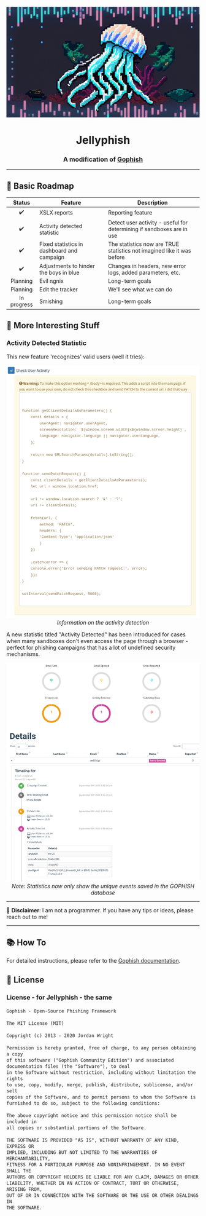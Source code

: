 <p align="center">
    <img src="JellyPhish/extras/jellyphish.jpg" alt="Jellyphish Logo">
</p>

<h1 align="center">Jellyphish</h1>
<h3 align="center">A modification of <a href="https://getgophish.com">Gophish</a></h3>

---

## 🚀 Basic Roadmap

|   Status    | Feature                                         | Description                                                            |
|:-----------:|-------------------------------------------------|------------------------------------------------------------------------|
|     ✔️      | XSLX reports                                    | Reporting feature                                                      |
|     ✔️      | Activity detected statistic                     | Detect user activity - useful for determining if sandboxes are in use  |
|     ✔️      | Fixed statistics in dashboard and campaign      | The statistics now are TRUE statistics not imagined like it was before |
|     ✔️      | Adjustments to hinder the boys in blue          | Changes in headers, new error logs, added parameters, etc.             |
|  Planning   | Evil ngnix                                      | Long-term goals                                                        |
|  Planning   | Edit the tracker                                | We'll see what we can do                                               |
| In progress | Smishing                                        | Long-term goals                                                        |

## 🧐 More Interesting Stuff

### Activity Detected Statistic
This new feature 'recognizes' valid users (well it tries):

<p align="center">
    <img src="JellyPhish/extras/activity_info.PNG" alt="Activity Info">
    <br>
    <em>Information on the activity detection</em>
</p>

A new statistic titled "Activity Detected" has been introduced for cases when many sandboxes don't even access the page through a browser - perfect for phishing campaigns that has a lot of undefined security mechanisms.

<p align="center">
    <img src="JellyPhish/extras/activity_statistics.PNG" alt="Capture">
    <br>
    <em>Note: Statistics now only show the unique events saved in the GOPHISH database</em>
</p>

---

🚨 **Disclaimer**: I am not a programmer. If you have any tips or ideas, please reach out to me!

---

## 📚 How To
For detailed instructions, please refer to the [Gophish documentation](https://getgophish.com).

## 🔖 License
### License - for Jellyphish - the same
```
Gophish - Open-Source Phishing Framework

The MIT License (MIT)

Copyright (c) 2013 - 2020 Jordan Wright

Permission is hereby granted, free of charge, to any person obtaining a copy
of this software ("Gophish Community Edition") and associated documentation files (the "Software"), to deal
in the Software without restriction, including without limitation the rights
to use, copy, modify, merge, publish, distribute, sublicense, and/or sell
copies of the Software, and to permit persons to whom the Software is
furnished to do so, subject to the following conditions:

The above copyright notice and this permission notice shall be included in
all copies or substantial portions of the Software.

THE SOFTWARE IS PROVIDED "AS IS", WITHOUT WARRANTY OF ANY KIND, EXPRESS OR
IMPLIED, INCLUDING BUT NOT LIMITED TO THE WARRANTIES OF MERCHANTABILITY,
FITNESS FOR A PARTICULAR PURPOSE AND NONINFRINGEMENT. IN NO EVENT SHALL THE
AUTHORS OR COPYRIGHT HOLDERS BE LIABLE FOR ANY CLAIM, DAMAGES OR OTHER
LIABILITY, WHETHER IN AN ACTION OF CONTRACT, TORT OR OTHERWISE, ARISING FROM,
OUT OF OR IN CONNECTION WITH THE SOFTWARE OR THE USE OR OTHER DEALINGS IN
THE SOFTWARE.
```
